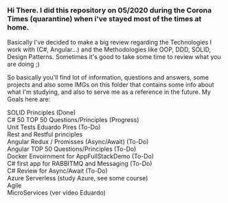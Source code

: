 ### Hi There. I did this repository on 05/2020 during the Corona Times (quarantine) when i've stayed most of the times at home.

Basically I've decided to make a big review regarding the Technologies I work with (C#, Angular...) and the Methodologies like
OOP, DDD, SOLID, Design Patterns. Sometimes it's good to take some time to review what you are doing ;)

So basically you'll find lot of information, questions and answers, some projects and also some IMGs on this folder that contains
some info about what I'm studying, and also to serve me as a reference in the future. My Goals here are:

SOLID Principles (Done) <br>
C# 50  TOP 50 Questions/Principles (Progress) <br>
Unit Tests Eduardo Pires (To-Do) <br>
Rest and Restful principles <br>
Angular Redux / Promisses (Async/Await) (To-Do) <br>
Angular TOP 50 Questions/Principles (To-Do) <br>
Docker Envoirnment for AppFullStackDemo (To-Do) <br>
C# first app for RABBITMQ and Messaging (To-Do) <br>
C# Review for Async/Await (To-Do) <br>
Azure Serverless (study Azure, see some course) <br>
Agile <br>
MicroServices (ver vídeo Eduardo) <br>